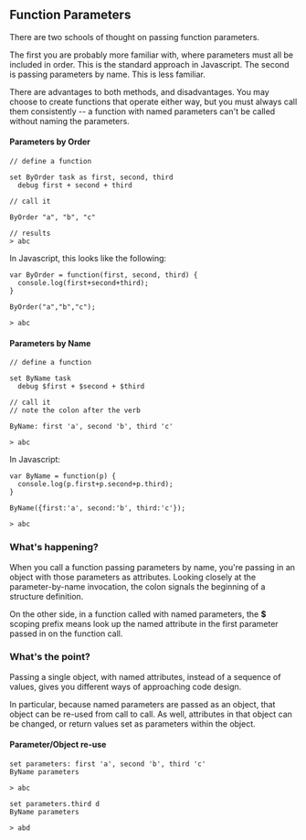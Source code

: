 ## Function Parameters 

There are two schools of thought on passing function parameters.

The first you are probably more familiar with, where parameters must all be included in order. This is the standard approach in Javascript. The second is passing parameters by name. This is less familiar.

There are advantages to both methods, and disadvantages. You may choose to create functions that operate either way, but you must always call them consistently -- a function with named parameters can't be called without naming the parameters.

#### Parameters by Order

    // define a function
    
    set ByOrder task as first, second, third
      debug first + second + third
      
    // call it
    
    ByOrder "a", "b", "c"
    
    // results
    > abc

In Javascript, this looks like the following:

    var ByOrder = function(first, second, third) {
      console.log(first+second+third);
    }

    ByOrder("a","b","c");
    
    > abc
    
#### Parameters by Name

    // define a function
    
    set ByName task 
      debug $first + $second + $third
    
    // call it
    // note the colon after the verb
    
    ByName: first 'a', second 'b', third 'c'
    
    > abc
    
In Javascript:

    var ByName = function(p) {
      console.log(p.first+p.second+p.third);
    }

    ByName({first:'a', second:'b', third:'c'});
    
    > abc
    
### What's happening?

When you call a function passing parameters by name, you're passing in an object with those parameters as attributes.  Looking closely at the parameter-by-name invocation, the colon signals the beginning of a structure definition. 

On the other side, in a function called with named parameters, the __$__ scoping prefix means look up the named attribute in the first parameter passed in on the function call.  

### What's the point?

Passing a single object, with named attributes, instead of a sequence of values, gives you different ways of approaching code design.

In particular, because named parameters are passed as an object, that object can be re-used from call to call. As well, attributes in that object can be changed, or return values set as parameters within the object.

#### Parameter/Object re-use

    set parameters: first 'a', second 'b', third 'c'
    ByName parameters

    > abc
    
    set parameters.third d
    ByName parameters

    > abd
    
    
    
    
